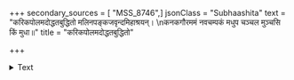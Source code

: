 +++
secondary_sources = [ "MSS_8746",]
jsonClass = "Subhaashita"
text = "करिकपोलमदोद्धतबुद्धितो मलिनपङ्कजवृन्दमिहाश्रयन्।  \nकनकगौरममं नवचम्पकं मधुप चञ्चल मुञ्चसि किं मुधा॥"
title = "करिकपोलमदोद्धतबुद्धितो"

+++

<details><summary>Text</summary>

करिकपोलमदोद्धतबुद्धितो मलिनपङ्कजवृन्दमिहाश्रयन्।  
कनकगौरममं नवचम्पकं मधुप चञ्चल मुञ्चसि किं मुधा॥
</details>

